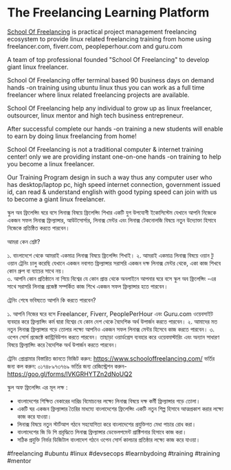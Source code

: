 # The Freelancing Learning Platform

[School Of Freelancing](http://www.schooloffreelancing.com/) is practical project management freelancing ecosystem to provide linux related freelancing training from home using freelancer.com, fiverr.com, peopleperhour.com and guru.com

A team of top professional founded "School Of Freelancing" to develop giant linux freelancer.

School Of Freelancing offer terminal based 90 business days on demand hands -on training using ubuntu linux thus you can work as a full time freelancer where linux related freelancing projects are available.

School Of Freelancing help any individual to grow up as linux freelancer, outsourcer, linux mentor and high tech business entrepreneur.

After successful complete our hands -on training a new students will enable to earn by doing linux freelancing from home!

School Of Freelancing is not a traditional computer & internet training center! only we are providing instant one-on-one hands -on training to help you become a linux freelancer.

Our Training Program design in such a way thus any computer user who has desktop/laptop pc, high speed internet connection, government issued id, can read & understand english with good typing speed can join with us to become a giant linux freelancer.


স্কুল অব ফ্রিলেন্সিং ঘরে বসে লিনাক্স বিষয়ে ফ্রিলেন্সিং শিখার একটি যুগ উপযোগী ইকোসিস্টেম যেখানে আপনি নিজেকে একজন সফল লিনাক্স ফ্রিল্যান্সার, আউটসোর্সার, লিনাক্স মেন্টর এবং লিনাক্স টেকনোলজি বিষয়ে নতুন উদ্যোক্তা হিসাবে নিজেকে প্রতিষ্ঠিত করতে পারবেন।


আমরা কেন শ্রেষ্ট?

১. বাংলাদেশে থেকে আমরাই একমাত্র লিনাক্স বিষয়ে ফ্রিলেন্সিং শিখাই। 
২. আমরাই একমাত্র লিনাক্স বিষয়ে ওয়ান টু ওয়ান ট্রেনিং চালু করেছি যেখানে একজন নবাগত ফ্রিল্যান্সার সরাসরি একজন দক্ষ লিনাক্স মেন্টর থেকে, একা কাজ শিখবে কোন গ্রুপ বা ব্যাচের সাথে নয়।  
৩. আপনি কোন প্রতিষ্ঠানে না গিয়ে বিশ্বের যে কোন প্রান্ত থেকে অনলাইনে আপনার ঘরে বসে স্কুল অব ফ্রিলেন্সিং -এর সাথে সরাসরি লিনাক্স প্রজেক্ট সম্পর্কিত কাজ শিখে একজন সফল ফ্রিল্যান্সার হতে পারবেন।  

ট্রেনিং শেষে ভবিষ্যতে আপনি কি করতে পারবেন?

১. আপনি নিজের ঘরে বসে Freelancer, Fiverr, PeoplePerHour এবং Guru.com ওয়েবসাইট ব্যবহার করে ফ্রিল্যান্সিং কর্ম দ্বারা বিশ্বের যে কোন দেশ থেকে বৈদেশিক অর্থ উপার্জন করতে পারবেন।
২. আমাদের মত নতুন লিনাক্স ফ্রিল্যান্সার গড়ে তোলার লক্ষ্যে আপনিও একজন সফল লিনাক্স মেন্টর হিসেবে কাজ করতে পারবেন। 
৩. ওপেন সোর্স প্রজেক্টে কান্ট্রিবিউশন করতে পারবেন। তাছাড়া ওয়ার্ডপ্রেস ব্যবহার করে ওয়েবমাস্টারিং এবং অন্যান সাধারণ বিষয়ে ফ্রিল্যান্সিং করে বৈদেশিক অর্থ উপার্জন করতে পারবেন।


ট্রেনিং প্রোগ্রামার বিস্তারিত জানতে ভিজিট করুন: https://www.schooloffreelancing.com/
ভর্তির জন্য কল করুন: ০১৭৪৮৯৭৩৭৬৯
ভর্তির জন্য রেজিস্ট্রেশন করুন- https://goo.gl/forms/lVKGRHYTZn2dNoUQ2

স্কুল অফ ফ্রিলেন্সিং এর মূল লক্ষ :

- বাংলাদেশের শিক্ষিত বেকারের দারিদ্র বিমোচনের লক্ষ্যে লিনাক্স বিষয়ে দক্ষ কর্মী ফ্রিল্যান্সার গড়ে তোলা।
- একটি ঘর একজন ফ্রিল্যান্সার তৈরির মাধম্যে বাংলাদেশের ফ্রিলেন্সিং একটি নতুন শিল্প হিসাবে আত্মপ্রকাশ করার লক্ষ্যে কাজ করে যাওয়া।
- লিনাক্স বিষয়ে নতুন স্টার্টআপ গঠনে সহযোগিতা করে বাংলাদেশের প্রযুক্তিগত মেধা পাচার রোধ করা।
- বাংলাদেশের জি ডি পি প্রবৃদ্ধিতে লিনাক্স ফ্রিল্যান্সার ডেভেলপমেন্ট প্রাক্টিশনার হিসাবে কাজ করা।
- সঠিক প্রযুক্তি নির্ভর ডিজিটাল বাংলাদেশ গঠনে ওপেন সোর্স কালচার প্রতিষ্ঠার লক্ষ্যে কাজ করে যাওয়া।

#freelancing #ubuntu #linux #devsecops #learnbydoing #training #training #mentor
